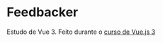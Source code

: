 # Feedbacker

Estudo de Vue 3. Feito durante o [curso de Vue.js 3](https://igorhalfeld.teachable.com/p/treinamento-completo-e-gratuito-de-vue-js-3-do-iniciante-ao-avancado)
